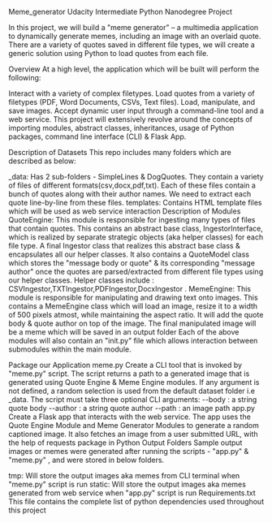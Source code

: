 Meme_generator
Udacity Intermediate Python Nanodegree Project

In this project, we will build a "meme generator" – a multimedia application to dynamically generate memes, including an image with an overlaid quote. There are a variety of quotes saved in different file types, we will create a generic solution using Python to load quotes from each file.

Overview
At a high level, the application which will be built will perform the following:

Interact with a variety of complex filetypes.
Load quotes from a variety of filetypes (PDF, Word Documents, CSVs, Text files).
Load, manipulate, and save images.
Accept dynamic user input through a command-line tool and a web service.
This project will extensively revolve around the concepts of importing modules, abstract classes, inheritances, usage of Python packages, command line interface (CLI) & Flask App.

Description of Datasets
This repo includes many folders which are described as below:

_data: Has 2 sub-folders - SimpleLines & DogQuotes. They contain a variety of files of different formats(csv,docx,pdf,txt). Each of these files contain a bunch of quotes along with their author names. We need to extract each quote line-by-line from these files.
templates: Contains HTML template files which will be used as web service interaction
Description of Modules
QuoteEngine: This module is responsible for ingesting many types of files that contain quotes. This contains an abstract base class, IngestorInterface, which is realized by separate strategic objects (aka helper classes) for each file type. A final Ingestor class that realizes this abstract base class & encapsulates all our helper classes. It also contains a QuoteModel class which stores the "message body or quote" & its corresponding "message author" once the quotes are parsed/extracted from different file types using our helper classes. Helper classes include : CSVIngestor,TXTIngestor,PDFIngestor,DocxIngestor .
MemeEngine: This module is responsible for manipulating and drawing text onto images. This contains a MemeEngine class which will load an image, resize it to a width of 500 pixels atmost, while maintaining the aspect ratio. It will add the quote body & quote author on top of the image. The final manipulated image will be a meme which will be saved in an output folder
Each of the above modules will also contain an "init.py" file which allows interaction between submodules within the main module.

Package our Application
meme.py
Create a CLI tool that is invoked by "meme.py" script. The script returns a path to a generated image that is generated using Quote Engine & Meme Engine modules.
If any argument is not defined, a random selection is used from the default dataset folder i.e _data.
The script must take three optional CLI arguments:
--body : a string quote body
--author : a string quote author
--path : an image path
app.py
Create a Flask app that interacts with the web service.
The app uses the Quote Engine Module and Meme Generator Modules to generate a random captioned image.
It also fetches an image from a user submitted URL, with the help of requests package in Python
Output Folders
Sample output images or memes were generated after running the scripts - "app.py" & "meme.py" , and were stored in below folders.

tmp: Will store the output images aka memes from CLI terminal when "meme.py" script is run
static: Will store the output images aka memes generated from web service when "app.py" script is run
Requirements.txt
This file contains the complete list of python dependencies used throughout this project
